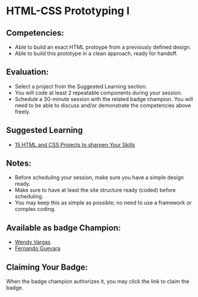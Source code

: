 # HTML-CSS Prototyping I

## Competencies:
* Able to build an exact HTML protoype from a previously defined design. 
* Able to build this prototype in a clean approach, ready for handoff.

## Evaluation:
* Select a project from the Suggested Learning section. 
* You will code at least 2 repeatable components during your session. 
* Schedule a 30-minute session with the related badge champion. You will need to be able to discuss and/or demonstrate the competencies above freely. 

## Suggested Learning
* [15 HTML and CSS Projects to sharpen Your Skills](https://nabendu.blog/posts/15-html-and-css-projects-to-sharpen-your-skills-4flo/)

## Notes:
* Before scheduling your session, make sure you have a simple design ready. 
* Make sure to have at least the site structure ready (coded) before scheduling.
* You may keep this as simple as possible; no need to use a framework or complex coding. 

## Available as badge Champion:
* [Wendy Vargas](mailto:wendy.vargas@acklenavenue.com)
* [Fernando Guevara](mailto:fernando@acklenavenue.com)

## Claiming Your Badge:
When the badge champion authorizes it, you may click the link to claim the badge.
